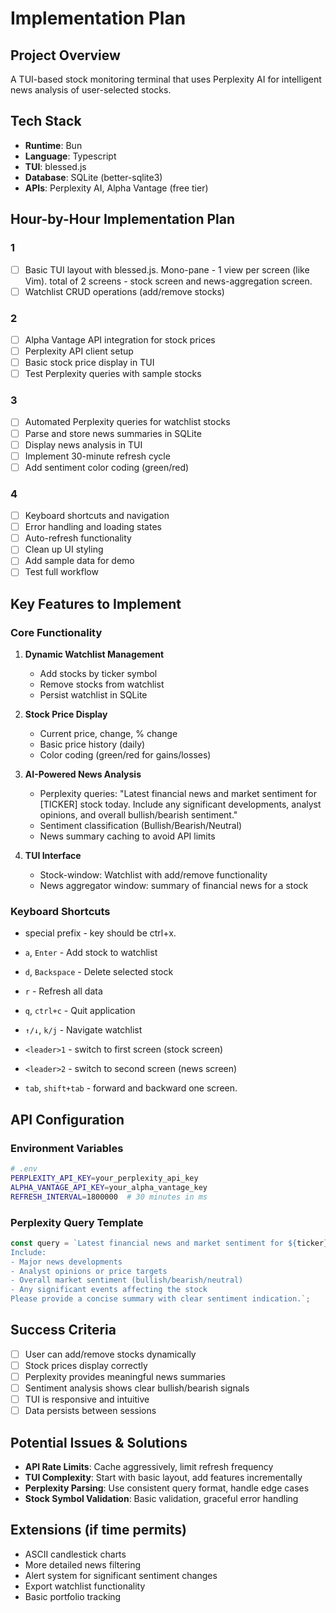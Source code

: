 # Implementation Plan

## Project Overview
A TUI-based stock monitoring terminal that uses Perplexity AI for intelligent news analysis of user-selected stocks.

## Tech Stack
- **Runtime**: Bun
- **Language**: Typescript
- **TUI**: blessed.js
- **Database**: SQLite (better-sqlite3)
- **APIs**: Perplexity AI, Alpha Vantage (free tier)

## Hour-by-Hour Implementation Plan

### 1
- [ ] Basic TUI layout with blessed.js. Mono-pane - 1 view per screen (like Vim). total of 2 screens - stock screen and news-aggregation screen.
- [ ] Watchlist CRUD operations (add/remove stocks)

### 2
- [ ] Alpha Vantage API integration for stock prices
- [ ] Perplexity API client setup
- [ ] Basic stock price display in TUI
- [ ] Test Perplexity queries with sample stocks

### 3
- [ ] Automated Perplexity queries for watchlist stocks
- [ ] Parse and store news summaries in SQLite
- [ ] Display news analysis in TUI
- [ ] Implement 30-minute refresh cycle
- [ ] Add sentiment color coding (green/red)

### 4
- [ ] Keyboard shortcuts and navigation
- [ ] Error handling and loading states
- [ ] Auto-refresh functionality
- [ ] Clean up UI styling
- [ ] Add sample data for demo
- [ ] Test full workflow

## Key Features to Implement

### Core Functionality
1. **Dynamic Watchlist Management**
   - Add stocks by ticker symbol
   - Remove stocks from watchlist
   - Persist watchlist in SQLite

2. **Stock Price Display**
   - Current price, change, % change
   - Basic price history (daily)
   - Color coding (green/red for gains/losses)

3. **AI-Powered News Analysis**
   - Perplexity queries: "Latest financial news and market sentiment for [TICKER] stock today. Include any significant developments, analyst opinions, and overall bullish/bearish sentiment."
   - Sentiment classification (Bullish/Bearish/Neutral)
   - News summary caching to avoid API limits

4. **TUI Interface**
   - Stock-window: Watchlist with add/remove functionality
   - News aggregator window: summary of financial news for a stock

### Keyboard Shortcuts
- special prefix - <leader> key should be ctrl+x.

- `a`, `Enter` - Add stock to watchlist
- `d`, `Backspace` - Delete selected stock
- `r` - Refresh all data
- `q`, `ctrl+c` - Quit application
- `↑/↓`, `k/j` - Navigate watchlist
- `<leader>1` - switch to first screen (stock screen)
- `<leader>2` - switch to second screen (news screen)
- `tab`, `shift+tab` - forward and backward one screen.

## API Configuration

### Environment Variables
```bash
# .env
PERPLEXITY_API_KEY=your_perplexity_api_key
ALPHA_VANTAGE_API_KEY=your_alpha_vantage_key
REFRESH_INTERVAL=1800000  # 30 minutes in ms
```

### Perplexity Query Template
```javascript
const query = `Latest financial news and market sentiment for ${ticker} stock today. 
Include:
- Major news developments
- Analyst opinions or price targets
- Overall market sentiment (bullish/bearish/neutral)
- Any significant events affecting the stock
Please provide a concise summary with clear sentiment indication.`;
```

## Success Criteria
- [ ] User can add/remove stocks dynamically
- [ ] Stock prices display correctly
- [ ] Perplexity provides meaningful news summaries
- [ ] Sentiment analysis shows clear bullish/bearish signals
- [ ] TUI is responsive and intuitive
- [ ] Data persists between sessions

## Potential Issues & Solutions
- **API Rate Limits**: Cache aggressively, limit refresh frequency
- **TUI Complexity**: Start with basic layout, add features incrementally  
- **Perplexity Parsing**: Use consistent query format, handle edge cases
- **Stock Symbol Validation**: Basic validation, graceful error handling

## Extensions (if time permits)
- ASCII candlestick charts
- More detailed news filtering
- Alert system for significant sentiment changes
- Export watchlist functionality
- Basic portfolio tracking
